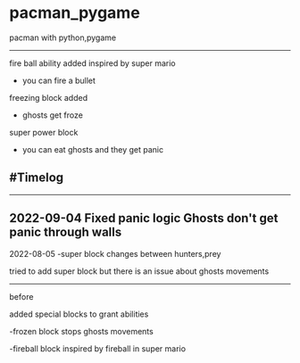 # pacman_pygame
pacman with python,pygame

---------------------------
fire ball ability added inspired by super mario
- you can fire a bullet

freezing block added
- ghosts get froze

super power block
- you can eat ghosts and they get panic








#Timelog
--------------------


--------------------
2022-09-04
Fixed panic logic
Ghosts don't get panic through walls
--------------------
2022-08-05
-super block
changes between hunters,prey

tried to add super block but there is an issue about ghosts movements 



----------------
before

added special blocks to grant abilities

-frozen block
 stops ghosts movements 
 
-fireball block
 inspired by fireball in super mario

